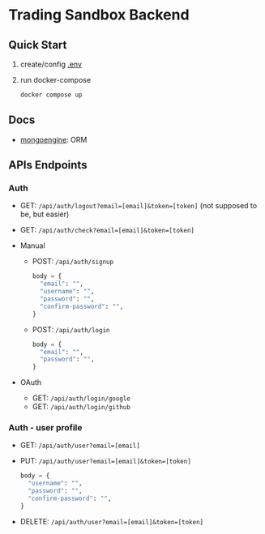 # Trading Sandbox Backend

## Quick Start

1. create/config [.env](.env.sample)

2. run docker-compose

   ```bash
   docker compose up
   ```

## Docs

- [mongoengine](http://docs.mongoengine.org/tutorial.html): ORM

## APIs Endpoints

### Auth

- GET: `/api/auth/logout?email=[email]&token=[token]` (not supposed to be, but easier)
- GET: `/api/auth/check?email=[email]&token=[token]`

- Manual

  - POST: `/api/auth/signup`

    ```py
    body = {
      "email": "",
      "username": "",
      "password": "",
      "confirm-password": "",
    }
    ```

  - POST: `/api/auth/login`

    ```py
    body = {
      "email": "",
      "password": "",
    }
    ```

- OAuth

  - GET: `/api/auth/login/google`
  - GET: `/api/auth/login/github`

### Auth - user profile

- GET: `/api/auth/user?email=[email]`
- PUT: `/api/auth/user?email=[email]&token=[token]`

  ```py
  body = {
    "username": "",
    "password": "",
    "confirm-password": "",
  }
  ```

- DELETE: `/api/auth/user?email=[email]&token=[token]`
